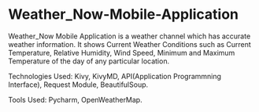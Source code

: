 # Weather_Now-Mobile-Application

Weather_Now Mobile Application is a weather channel which has accurate weather information. It shows Current Weather Conditions such as Current Temperature, Relative Humidity, Wind Speed, Minimum and Maximum Temperature of the day of any particular location.

Technologies Used: Kivy, KivyMD, API(Application Programmning Interface), Request Module, BeautifulSoup.

Tools Used: Pycharm, OpenWeatherMap.
